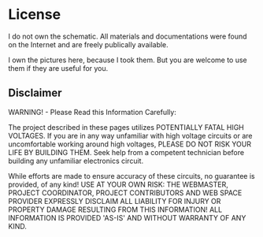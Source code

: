 # License

I do not own the schematic. All materials and documentations were found on the Internet and are freely publically available.

I own the pictures here, because I took them. But you are welcome to use them if they are useful for you.

## Disclaimer

WARNING! - Please Read this Information Carefully:

The project described in these pages utilizes POTENTIALLY FATAL HIGH VOLTAGES. If you are in any way unfamiliar with high voltage circuits or are uncomfortable working around high voltages,
PLEASE DO NOT RISK YOUR LIFE BY BUILDING THEM. Seek help from a competent technician before building any unfamiliar electronics circuit.

While efforts are made to ensure accuracy of these
circuits, no guarantee is provided, of any kind!
USE AT YOUR OWN RISK: THE WEBMASTER, PROJECT COORDINATOR, PROJECT CONTRIBUTORS AND WEB SPACE PROVIDER EXPRESSLY DISCLAIM ALL LIABILITY FOR INJURY OR
PROPERTY DAMAGE RESULTING FROM THIS INFORMATION! ALL INFORMATION IS PROVIDED 'AS-IS' AND WITHOUT WARRANTY OF ANY KIND.
